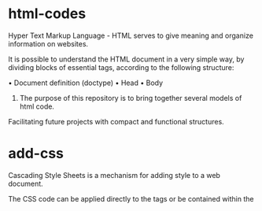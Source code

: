 # html-codes
Hyper Text Markup Language - HTML serves to give meaning and organize information on websites.

It is possible to understand the HTML document in a very simple way, by dividing blocks of essential tags, according to the following structure:

• Document definition (doctype)
• Head
• Body

1. The purpose of this repository is to bring together several models of html code.

Facilitating future projects with compact and functional structures.

# add-css
Cascading Style Sheets is a mechanism for adding style to a web document.

The CSS code can be applied directly to the tags or be contained within the <style> tags.

It is also possible, instead of placing the formatting inside the document, to create a link to a CSS file containing the styles.

The matching rules for CSS are called selectors, a style definition can be matched with a selector or a comma-separated group of selectors, a selector can match an element by:

- Element of type: element_name {style definition; }
- Type element with class: element_name.class_name {style definition; }
- All elements with the class: .class_name {style definition;}
- The element with the id: #id_of_element {style definition; }
- Group wedding: element_name_01, element_name_02, .class_name {style definition; }

# vercel

Introduction to Vercel

​Vercel is a cloud platform for static sites and Serverless Functions that fits perfectly with your workflow. It enables developers to host Jamstack websites and web services that deploy instantly, scale automatically, and requires no supervision, all with no configuration.